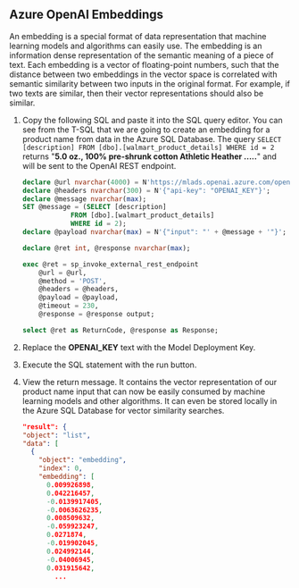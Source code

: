 ## Azure OpenAI Embeddings

An embedding is a special format of data representation that machine learning models and algorithms can easily use. The embedding is an information dense representation of the semantic meaning of a piece of text. Each embedding is a vector of floating-point numbers, such that the distance between two embeddings in the vector space is correlated with semantic similarity between two inputs in the original format. For example, if two texts are similar, then their vector representations should also be similar.

1. Copy the following SQL and paste it into the SQL query editor. You can see from the T-SQL that we are going to create an embedding for a product name from data in the Azure SQL Database. The query `SELECT [description] FROM [dbo].[walmart_product_details] WHERE id = 2` returns "**5.0 oz., 100% pre-shrunk cotton Athletic Heather .....**" and will be sent to the OpenAI REST endpoint.
 
    ```SQL
    declare @url nvarchar(4000) = N'https://mlads.openai.azure.com/openai/deployments/mladsembeddings/embeddings?api-version=2024-02-01';
    declare @headers nvarchar(300) = N'{"api-key": "OPENAI_KEY"}';
    declare @message nvarchar(max);
    SET @message = (SELECT [description]
                FROM [dbo].[walmart_product_details]
                WHERE id = 2);
    declare @payload nvarchar(max) = N'{"input": "' + @message + '"}';

    declare @ret int, @response nvarchar(max);

    exec @ret = sp_invoke_external_rest_endpoint 
        @url = @url,
        @method = 'POST',
        @headers = @headers,
        @payload = @payload,
        @timeout = 230,
        @response = @response output;

    select @ret as ReturnCode, @response as Response;
    ```

1. Replace the **OPENAI_KEY** text with the Model Deployment Key.

1. Execute the SQL statement with the run button.

1. View the return message. It contains the vector representation of our product name input that can now be easily consumed by machine learning models and other algorithms. It can even be stored locally in the Azure SQL Database for vector similarity searches.

    ```JSON
    "result": {
    "object": "list",
    "data": [
      {
        "object": "embedding",
        "index": 0,
        "embedding": [
          0.009926898,
          0.042216457,
          -0.0139917405,
          -0.0063626235,
          0.008509632,
          -0.059923247,
          0.0271874,
          -0.019902045,
          0.024992144,
          -0.04006945,
          0.031915642,
            ...
    ```